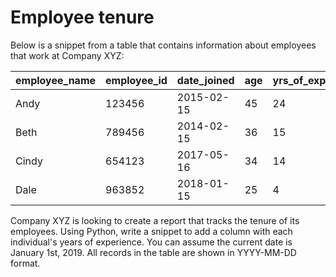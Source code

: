 # Employee tenure

Below is a snippet from a table that contains information about employees that
work at Company XYZ: 

| employee_name | employee_id | date_joined | age | yrs_of_experience |
|---------------|-------------|-------------|-----|-------------------|
| Andy | 123456 | 2015-02-15 | 45 | 24 |
| Beth | 789456 | 2014-02-15 | 36 | 15 |
| Cindy | 654123 | 2017-05-16 | 34 | 14 |
| Dale | 963852 | 2018-01-15 | 25 | 4 |

Company XYZ is looking to create a report that tracks the tenure of its employees.
Using Python, write a snippet to add a column with each individual's years of
experience. You can assume the current date is January 1st, 2019. All records
in the table are shown in YYYY-MM-DD format.
